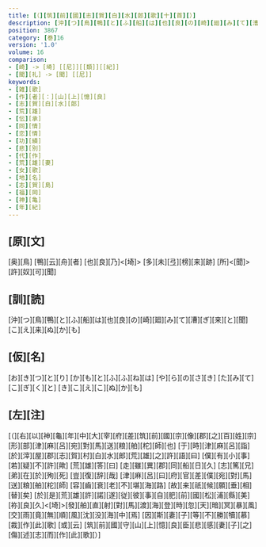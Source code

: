 ```yaml
---
title: [（][筑][前][國][志][賀][白][水][郎][歌][十][首][）]
description: [沖][つ][鳥][鴨][と][ふ][船][は][也][良][の][崎][廻][み][て][漕][ぎ][来][と][聞][こ][え][来][ぬ][か][も]
position: 3867
category: [巻]16
version: '1.0'
volume: 16
comparison:
- [崎] -> [埼] [[尼]][[類]][[紀]]
- [聞][礼] -> [聞] [[尼]]
keywords:
- [雑][歌]
- [作][者][：][山][上][憶][良]
- [志][賀][白][水][郎]
- [荒][雄]
- [伝][承]
- [同][情]
- [恋][情]
- [功][績]
- [悲][別]
- [代][作]
- [荒][雄][妻]
- [女][歌]
- [地][名]
- [志][賀][島]
- [福][岡]
- [神][亀]
- [年][紀]
---
```


## [原][文]

[奥][鳥] [鴨][云][舟][者] [也][良][乃]<[埼]> [多][未][弖][榜][来][跡] [所]<[聞]>[許][奴][可][聞]

## [訓][読]

[沖][つ][鳥][鴨][と][ふ][船][は][也][良][の][崎][廻][み][て][漕][ぎ][来][と][聞][こ][え][来][ぬ][か][も]

## [仮][名]

[お][き][つ][と][り] [か][も][と][ふ][ふ][ね][は] [や][ら][の][さ][き] [た][み][て][こ][ぎ][く][と] [き][こ][え][こ][ぬ][か][も]

## [左][注]

[（][右][以][神][龜][年][中][大][宰][府][差][筑][前][國][宗][像][郡][之][百][姓][宗][形][部][津][麻][呂][宛][對][馬][送][粮][舶][柁][師][也] [于][時][津][麻][呂][詣][於][滓][屋][郡][志][賀][村][白][水][郎][荒][雄][之][許][語][曰] [僕][有][小][事][若][疑][不][許][歟] [荒][雄][答][曰] [走][雖][異][郡][同][船][日][久] [志][篤][兄][弟][在][於][殉][死] [豈][復][辞][哉] [津][麻][呂][曰][府][官][差][僕][宛][對][馬][送][粮][舶][柁][師] [容][齒][衰][老][不][堪][海][路] [故][来][祇][候][願][垂][相][替][矣] [於][是][荒][雄][許][諾][遂][従][彼][事][自][肥][前][國][松][浦][縣][美][祢][良][久]<[埼]>[發][舶][直][射][對][馬][渡][海][登][時][忽][天][暗][冥][暴][風][交][雨][竟][無][順][風][沈][没][海][中][焉] [因][斯][妻][子][等][不][勝][犢][慕][裁][作][此][歌] [或][云] [筑][前][國][守][山][上][憶][良][臣][悲][感][妻][子][之][傷][述][志][而][作][此][歌][）]
